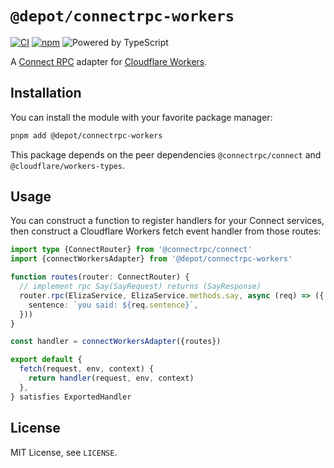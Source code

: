 # `@depot/connectrpc-workers`

[![CI](https://github.com/depot/connectrpc-workers/actions/workflows/ci.yml/badge.svg)](https://github.com/depot/connectrpc-workers/actions/workflows/ci.yml)
[![npm](https://img.shields.io/npm/v/connectrpc-workers.svg)](https://www.npmjs.com/package/connectrpc-workers)
![Powered by TypeScript](https://img.shields.io/badge/powered%20by-typescript-blue.svg)

A [Connect RPC](https://connectrpc.com/) adapter for [Cloudflare Workers](https://workers.cloudflare.com/).

## Installation

You can install the module with your favorite package manager:

```bash
pnpm add @depot/connectrpc-workers
```

This package depends on the peer dependencies `@connectrpc/connect` and `@cloudflare/workers-types`.

## Usage

You can construct a function to register handlers for your Connect services, then construct a Cloudflare Workers fetch event handler from those routes:

```typescript
import type {ConnectRouter} from '@connectrpc/connect'
import {connectWorkersAdapter} from '@depot/connectrpc-workers'

function routes(router: ConnectRouter) {
  // implement rpc Say(SayRequest) returns (SayResponse)
  router.rpc(ElizaService, ElizaService.methods.say, async (req) => ({
    sentence: `you said: ${req.sentence}`,
  }))
}

const handler = connectWorkersAdapter({routes})

export default {
  fetch(request, env, context) {
    return handler(request, env, context)
  },
} satisfies ExportedHandler
```

## License

MIT License, see `LICENSE`.
